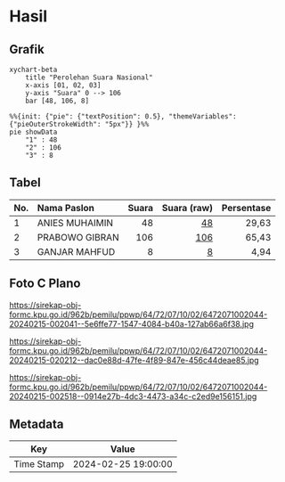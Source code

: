 # Hasil

## Grafik

```mermaid
xychart-beta
    title "Perolehan Suara Nasional"
    x-axis [01, 02, 03]
    y-axis "Suara" 0 --> 106
    bar [48, 106, 8]
```

```mermaid
%%{init: {"pie": {"textPosition": 0.5}, "themeVariables": {"pieOuterStrokeWidth": "5px"}} }%%
pie showData
    "1" : 48
    "2" : 106
    "3" : 8
```

## Tabel

| No. | Nama Paslon    | Suara | Suara (raw) | Persentase |
|:--- |:-------------- | -----:| -----------:| ----------:|
| 1   | ANIES MUHAIMIN | 48    | [48][p-1]   | 29,63      |
| 2   | PRABOWO GIBRAN | 106   | [106][p-2]  | 65,43      |
| 3   | GANJAR MAHFUD  | 8     | [8][p-3]    | 4,94       |


[p-1]: https://github.com/gigit-pemilu/pemilu-2024/blob/main/pilpres/hitung-suara/sub/64-kalimantan-timur/sub/72-kota-samarinda/sub/07-sambutan/sub/1002-sambutan/sub/044-tps/sub/paslon-1.txt
[p-2]: https://github.com/gigit-pemilu/pemilu-2024/blob/main/pilpres/hitung-suara/sub/64-kalimantan-timur/sub/72-kota-samarinda/sub/07-sambutan/sub/1002-sambutan/sub/044-tps/sub/paslon-2.txt
[p-3]: https://github.com/gigit-pemilu/pemilu-2024/blob/main/pilpres/hitung-suara/sub/64-kalimantan-timur/sub/72-kota-samarinda/sub/07-sambutan/sub/1002-sambutan/sub/044-tps/sub/paslon-3.txt

## Foto C Plano

https://sirekap-obj-formc.kpu.go.id/962b/pemilu/ppwp/64/72/07/10/02/6472071002044-20240215-002041--5e6ffe77-1547-4084-b40a-127ab66a6f38.jpg

https://sirekap-obj-formc.kpu.go.id/962b/pemilu/ppwp/64/72/07/10/02/6472071002044-20240215-020212--dac0e88d-47fe-4f89-847e-456c44deae85.jpg

https://sirekap-obj-formc.kpu.go.id/962b/pemilu/ppwp/64/72/07/10/02/6472071002044-20240215-002518--0914e27b-4dc3-4473-a34c-c2ed9e156151.jpg


## Metadata

| Key        | Value               |
| ---------- | ------------------- |
| Time Stamp | 2024-02-25 19:00:00 |



